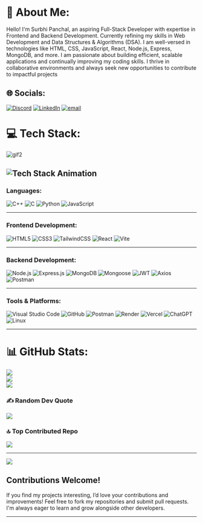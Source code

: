 

# 💫 About Me:
Hello! I'm Surbhi Panchal, an aspiring Full-Stack Developer with expertise in Frontend and Backend Development. Currently refining my skills in Web Development and Data Structures & Algorithms (DSA). I am well-versed in technologies like HTML, CSS, JavaScript, React, Node.js, Express, MongoDB, and more. I am passionate about building efficient, scalable applications and continually improving my coding skills. I thrive in collaborative environments and always seek new opportunities to contribute to impactful projects


## 🌐 Socials:
[![Discord](https://img.shields.io/badge/Discord-%237289DA.svg?logo=discord&logoColor=white)](https://discord.gg/https://discord.gg/Esap6khc5Z) [![LinkedIn](https://img.shields.io/badge/LinkedIn-%230077B5.svg?logo=linkedin&logoColor=white)](https://linkedin.com/in/www.linkedin.com/in/surbhi03) [![email](https://img.shields.io/badge/Email-D14836?logo=gmail&logoColor=white)](mailto:surbhicseng@gmail.com) 

# 💻 Tech Stack:
![gif2](https://github.com/user-attachments/assets/1ed224d5-97f0-474d-a3fe-469330244ec9)

![Tech Stack Animation](gif2.gif)
---
### **Languages:**
![C++](https://img.shields.io/badge/c++-%2300599C.svg?style=for-the-badge&logo=c%2B%2B&logoColor=white)  ![C](https://img.shields.io/badge/c-%2300599C.svg?style=for-the-badge&logo=c&logoColor=white)  ![Python](https://img.shields.io/badge/python-%233776AB.svg?style=for-the-badge&logo=python&logoColor=white)  ![JavaScript](https://img.shields.io/badge/javascript-%23323330.svg?style=for-the-badge&logo=javascript&logoColor=%23F7DF1E)

---

### **Frontend Development:**
![HTML5](https://img.shields.io/badge/html5-%23E34F26.svg?style=for-the-badge&logo=html5&logoColor=white)  ![CSS3](https://img.shields.io/badge/css3-%231572B6.svg?style=for-the-badge&logo=css3&logoColor=white)  ![TailwindCSS](https://img.shields.io/badge/tailwindcss-%2338B2AC.svg?style=for-the-badge&logo=tailwindcss&logoColor=white)  ![React](https://img.shields.io/badge/react-%2361DAFB.svg?style=for-the-badge&logo=react&logoColor=white)  ![Vite](https://img.shields.io/badge/vite-%23646CFF.svg?style=for-the-badge&logo=vite&logoColor=white)

---

### **Backend Development:**
![Node.js](https://img.shields.io/badge/node.js-%23339933.svg?style=for-the-badge&logo=node.js&logoColor=white)  ![Express.js](https://img.shields.io/badge/express.js-%23000000.svg?style=for-the-badge&logo=express&logoColor=white)  ![MongoDB](https://img.shields.io/badge/mongodb-%2347A248.svg?style=for-the-badge&logo=mongodb&logoColor=white)  ![Mongoose](https://img.shields.io/badge/mongoose-%23A33E1F.svg?style=for-the-badge&logo=mongoose&logoColor=white)  ![JWT](https://img.shields.io/badge/JWT-%23FFB13B.svg?style=for-the-badge&logo=json-web-tokens&logoColor=white)  ![Axios](https://img.shields.io/badge/Axios-%235A29E4.svg?style=for-the-badge&logo=axios&logoColor=white)  ![Postman](https://img.shields.io/badge/Postman-FF6C37?style=for-the-badge&logo=postman&logoColor=white)

---

### **Tools & Platforms:**
![Visual Studio Code](https://img.shields.io/badge/Visual%20Studio%20Code-0078d7.svg?style=for-the-badge&logo=visual-studio-code&logoColor=white)  ![GitHub](https://img.shields.io/badge/github-%23121011.svg?style=for-the-badge&logo=github&logoColor=white)  ![Postman](https://img.shields.io/badge/Postman-FF6C37?style=for-the-badge&logo=postman&logoColor=white)  ![Render](https://img.shields.io/badge/Render-%23003CFF.svg?style=for-the-badge&logo=render&logoColor=white)  ![Vercel](https://img.shields.io/badge/Vercel-%23000000.svg?style=for-the-badge&logo=vercel&logoColor=white)  ![ChatGPT](https://img.shields.io/badge/chatGPT-74aa9c?style=for-the-badge&logo=openai&logoColor=white)  ![Linux](https://img.shields.io/badge/Linux-%23FCC624.svg?style=for-the-badge&logo=linux&logoColor=white)

---


# 📊 GitHub Stats:
![](https://github-readme-stats.vercel.app/api?username=Surbhi-Panchal&theme=dark&hide_border=false&include_all_commits=false&count_private=false)<br/>
![](https://nirzak-streak-stats.vercel.app/?user=Surbhi-Panchal&theme=dark&hide_border=false)<br/>
![](https://github-readme-stats.vercel.app/api/top-langs/?username=Surbhi-Panchal&theme=dark&hide_border=false&include_all_commits=false&count_private=false&layout=compact)

### ✍️ Random Dev Quote
![](https://quotes-github-readme.vercel.app/api?type=horizontal&theme=radical)

### 🔝 Top Contributed Repo
![](https://github-contributor-stats.vercel.app/api?username=Surbhi-Panchal&limit=5&theme=dark&combine_all_yearly_contributions=true)

---
[![](https://visitcount.itsvg.in/api?id=Surbhi-Panchal&icon=0&color=0)](https://visitcount.itsvg.in)

## Contributions Welcome!  
If you find my projects interesting, I’d love your contributions and improvements! Feel free to fork my repositories and submit pull requests. I'm always eager to learn and grow alongside other developers.

---
<!-- Proudly created with GPRM ( https://gprm.itsvg.in ) -->









